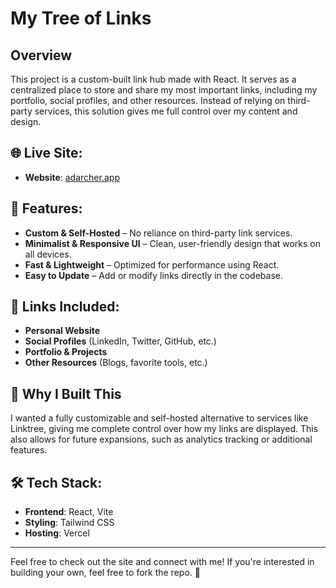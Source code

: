 # My Tree of Links

## Overview
This project is a custom-built link hub made with React. It serves as a centralized place to store and share my most important links, including my portfolio, social profiles, and other resources. Instead of relying on third-party services, this solution gives me full control over my content and design.

## 🌐 Live Site:
- **Website**: [adarcher.app](https://adarcher.app)

## 🚀 Features:
- **Custom & Self-Hosted** – No reliance on third-party link services.
- **Minimalist & Responsive UI** – Clean, user-friendly design that works on all devices.
- **Fast & Lightweight** – Optimized for performance using React.
- **Easy to Update** – Add or modify links directly in the codebase.

## 🔗 Links Included:
- **Personal Website**
- **Social Profiles** (LinkedIn, Twitter, GitHub, etc.)
- **Portfolio & Projects**
- **Other Resources** (Blogs, favorite tools, etc.)

## 📌 Why I Built This
I wanted a fully customizable and self-hosted alternative to services like Linktree, giving me complete control over how my links are displayed. This also allows for future expansions, such as analytics tracking or additional features.

## 🛠️ Tech Stack:
- **Frontend**: React, Vite
- **Styling**: Tailwind CSS
- **Hosting**: Vercel

---

Feel free to check out the site and connect with me! If you're interested in building your own, feel free to fork the repo. 🚀
